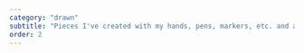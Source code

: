 ```yaml
---
category: "drawn"
subtitle: "Pieces I've created with my hands, pens, markers, etc. and a piece of paper."
order: 2
---
```

